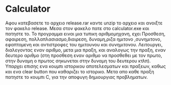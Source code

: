 # Calculator
Αφου κατεβασετε το αρχειο release.rar καντε unzip το αρχειο και ανοιξτε τον φακελο release. Μεσα στον φακελο πατε στο calculator.exe και πατηστε το.
Το προγραμμα ειναι μια τυπικη αριθμομηχανη, εχει Προσθεση, αφαιρεση, πολλαπλασιασμο,διαιρεση, δυναμη,ριζα ημιτονο ,συνημιτονο, εφαπτομενη και αντιστροφες του ημιτουνου και συνημιτονου. 
Λειτουργει, διαλεγοντας εναν αριθμο, μετα μια πραξη, και αναλογως την πραξη, εναν δευτερο αριθμο (στη προσθεση εναν αριθμο να προσθεθει με τον πρωτο, στην δυναμη ο πρωτος σηκωνεται στην δυναμη του δευτερου κτλπ).
Υπαρχει επισης ενα κουμπι ιστορικου αποτελεσματων και πραξεων, καθως και ενα clear button που καθαριζει το ιστορικο.
Μετα απο καθε πραξη πατηστε το κουμπι C, για την αποφυγη δημιουργιας προβληματων.
